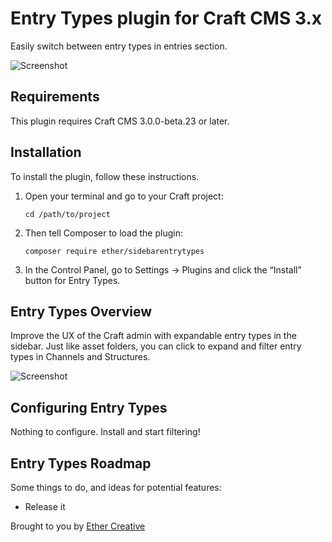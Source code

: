 # Entry Types plugin for Craft CMS 3.x

Easily switch between entry types in entries section.

![Screenshot](resources/img/banner.png)

## Requirements

This plugin requires Craft CMS 3.0.0-beta.23 or later.

## Installation

To install the plugin, follow these instructions.

1.  Open your terminal and go to your Craft project:

        cd /path/to/project

2.  Then tell Composer to load the plugin:

        composer require ether/sidebarentrytypes

3.  In the Control Panel, go to Settings → Plugins and click the “Install” button for Entry Types.

## Entry Types Overview

Improve the UX of the Craft admin with expandable entry types in the sidebar. Just like asset folders, you can click to expand and filter entry types in Channels and Structures.

![Screenshot](resources/img/screenshot.png)

## Configuring Entry Types

Nothing to configure. Install and start filtering!

## Entry Types Roadmap

Some things to do, and ideas for potential features:

- Release it

Brought to you by [Ether Creative](https://ethercreative.co.uk)
